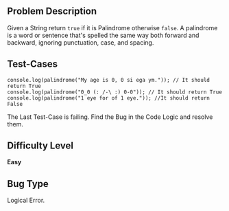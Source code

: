 ## Problem Description

Given a String return `true` if it is Palindrome otherwise `false`. A palindrome is a word or sentence that's spelled the 
same way both forward and backward, ignoring punctuation, case, and spacing.

## Test-Cases 

```
console.log(palindrome("My age is 0, 0 si ega ym.")); // It should return True 
console.log(palindrome("0_0 (: /-\ :) 0-0")); // It should return True 
console.log(palindrome("1 eye for of 1 eye.")); //It should return False
```

The Last Test-Case is failing. Find the Bug in the Code Logic and resolve them. 

## Difficulty Level 

<b>Easy</b>

## Bug Type 

Logical Error.
